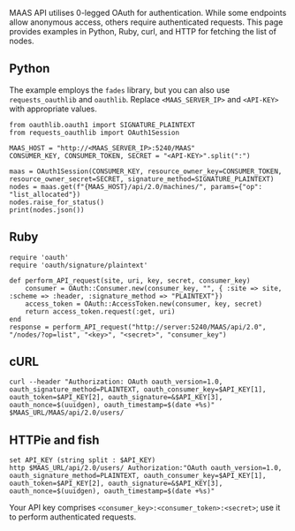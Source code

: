 MAAS API utilises 0-legged OAuth for authentication. While some endpoints allow anonymous access, others require authenticated requests. This page provides examples in Python, Ruby, curl, and HTTP for fetching the list of nodes.

## Python
 
The example employs the `fades` library, but you can also use `requests_oauthlib` and `oauthlib`. Replace `<MAAS_SERVER_IP>` and `<API-KEY>` with appropriate values.

```nohighlight
from oauthlib.oauth1 import SIGNATURE_PLAINTEXT
from requests_oauthlib import OAuth1Session

MAAS_HOST = "http://<MAAS_SERVER_IP>:5240/MAAS"
CONSUMER_KEY, CONSUMER_TOKEN, SECRET = "<API-KEY>".split(":")

maas = OAuth1Session(CONSUMER_KEY, resource_owner_key=CONSUMER_TOKEN, resource_owner_secret=SECRET, signature_method=SIGNATURE_PLAINTEXT)
nodes = maas.get(f"{MAAS_HOST}/api/2.0/machines/", params={"op": "list_allocated"})
nodes.raise_for_status()
print(nodes.json())
```

## Ruby

```nohighlight
require 'oauth'
require 'oauth/signature/plaintext'

def perform_API_request(site, uri, key, secret, consumer_key)
    consumer = OAuth::Consumer.new(consumer_key, "", { :site => site, :scheme => :header, :signature_method => "PLAINTEXT"})
    access_token = OAuth::AccessToken.new(consumer, key, secret)
    return access_token.request(:get, uri)
end
response = perform_API_request("http://server:5240/MAAS/api/2.0", "/nodes/?op=list", "<key>", "<secret>", "consumer_key")
```

## cURL

```nohighlight
curl --header "Authorization: OAuth oauth_version=1.0, oauth_signature_method=PLAINTEXT, oauth_consumer_key=$API_KEY[1], oauth_token=$API_KEY[2], oauth_signature=&$API_KEY[3], oauth_nonce=$(uuidgen), oauth_timestamp=$(date +%s)" $MAAS_URL/MAAS/api/2.0/users/
```

## HTTPie and fish

```nohighlight
set API_KEY (string split : $API_KEY)
http $MAAS_URL/api/2.0/users/ Authorization:"OAuth oauth_version=1.0, oauth_signature_method=PLAINTEXT, oauth_consumer_key=$API_KEY[1], oauth_token=$API_KEY[2], oauth_signature=&$API_KEY[3], oauth_nonce=$(uuidgen), oauth_timestamp=$(date +%s)"
```

Your API key comprises `<consumer_key>:<consumer_token>:<secret>`; use it to perform authenticated requests.

